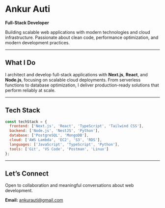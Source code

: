 # Ankur Auti

**Full-Stack Developer**

Building scalable web applications with modern technologies and cloud infrastructure. Passionate about clean code, performance optimization, and modern development practices.

---

## What I Do

I architect and develop full-stack applications with **Next.js**, **React**, and **Node.js**, focusing on scalable cloud deployments. From serverless functions to database optimization, I deliver production-ready solutions that perform reliably at scale.

---

## Tech Stack

```javascript
const techStack = {
  frontend: ['Next.js', 'React', 'TypeScript', 'Tailwind CSS'],
  backend: ['Node.js', 'NestJS', 'Python'],
  database: ['PostgreSQL', 'MongoDB'],
  cloud: ['AWS Lambda', 'EC2', 'S3', 'RDS'],
  languages: ['JavaScript', 'TypeScript', 'Python'],
  tools: ['Git', 'VS Code', 'Postman', 'Linux']
};
```

---

## Let’s Connect

Open to collaboration and meaningful conversations about web development.

**Email:** [ankurauti@gmail.com](mailto:ankurauti@gmail.com)
